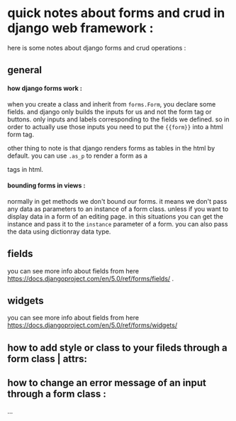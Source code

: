 # quick notes about forms and crud in django web framework :
here is some notes about django forms and crud operations :

## general
#### how django forms work :
when you create a class and inherit from `forms.Form`, you declare some fields. and django only builds the inputs for us and not the form tag or buttons. only inputs and labels corresponding to the fields we defined.
so in order to actually use those inputs you need to put the `{{form}}` into a html form tag.

other thing to note is that django renders forms as tables in the html by default. you can use `.as_p` to render a form as a <p> tags in html.

#### bounding forms in views :
normally in get methods we don't bound our forms. it means we don't pass any data as parameters to an instance of a form class. unless if you want to display data in a form of an editing page. in this situations you can get the instance and pass it to the `instance` parameter of a form. you can also pass the data using dictionray data type.

## fields
you can see more info about fields from here https://docs.djangoproject.com/en/5.0/ref/forms/fields/ .


## widgets
you can see more info about fields from here https://docs.djangoproject.com/en/5.0/ref/forms/widgets/


## how to add style or class to your fileds through a form class | attrs:



## how to change an error message of an input through a form class :
...

